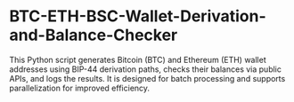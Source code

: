 # BTC-ETH-BSC-Wallet-Derivation-and-Balance-Checker
This Python script generates Bitcoin (BTC) and Ethereum (ETH) wallet addresses using BIP-44 derivation paths, checks their balances via public APIs, and logs the results. It is designed for batch processing and supports parallelization for improved efficiency.
